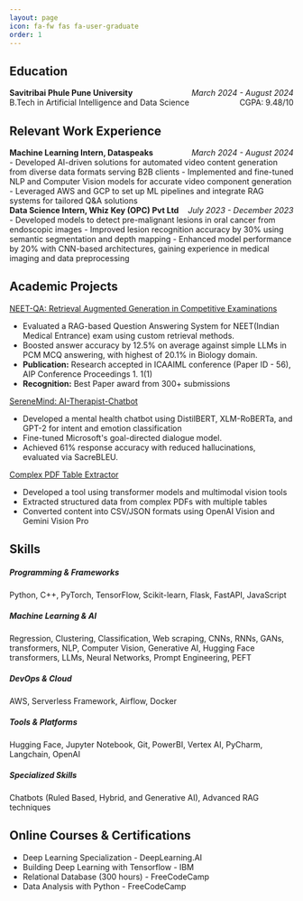 ```yaml
---
layout: page
icon: fa-fw fas fa-user-graduate
order: 1
---
```


## **Education**
<div style="display: flex; justify-content: space-between;">
  <div><b>Savitribai Phule Pune University</b></div>
  <div><i>March 2024 - August 2024</i></div>
</div>
<div style="display: flex; justify-content: space-between;">
  <div>B.Tech in Artificial Intelligence and Data Science</div>
  <div>CGPA: 9.48/10</div>
</div>

## **Relevant Work Experience**
<div style="display: flex; justify-content: space-between;">
  <div><b>Machine Learning Intern, Dataspeaks</b></div>
  <div><i>March 2024 - August 2024</i></div>
</div>
- Developed AI-driven solutions for automated video content generation from diverse data formats serving B2B clients
- Implemented and fine-tuned NLP and Computer Vision models for accurate video component generation
- Leveraged AWS and GCP to set up ML pipelines and integrate RAG systems for tailored Q&A solutions


<div style="display: flex; justify-content: space-between;">
  <div><b>Data Science Intern, Whiz Key (OPC) Pvt Ltd</b></div>
  <div><i>July 2023 - December 2023</i></div>
</div>
- Developed models to detect pre-malignant lesions in oral cancer from endoscopic images
- Improved lesion recognition accuracy by 30% using semantic segmentation and depth mapping
- Enhanced model performance by 20% with CNN-based architectures, gaining experience in medical imaging and data preprocessing

## **Academic Projects**
<a href="https://github.com/SohamTolwala/QnA_RAG_NEET">NEET-QA: Retrieval Augmented Generation in Competitive Examinations</a>
- Evaluated a RAG-based Question Answering System for NEET(Indian Medical Entrance) exam using custom retrieval methods.
- Boosted answer accuracy by 12.5% on average against simple LLMs in PCM MCQ answering, with highest of 20.1% in Biology domain.
- **Publication:** Research accepted in ICAAIML conference (Paper ID - 56), AIP Conference Proceedings 1. 1(1)
- **Recognition:** Best Paper award from 300+ submissions

<a href="https://github.com/SohamTolwala/Chatbot-SereneMind">SereneMind: AI-Therapist-Chatbot</a>
- Developed a mental health chatbot using DistilBERT, XLM-RoBERTa, and GPT-2 for intent and emotion classification
- Fine-tuned Microsoft's goal-directed dialogue model.
- Achieved 61% response accuracy with reduced hallucinations, evaluated via SacreBLEU.

<a href="https://github.com/SohamTolwala/Complex-PDF-Table-Extractor">Complex PDF Table Extractor</a>
- Developed a tool using transformer models and multimodal vision tools
- Extracted structured data from complex PDFs with multiple tables
- Converted content into CSV/JSON formats using OpenAI Vision and Gemini Vision Pro

## **Skills**
##### Programming & Frameworks
Python, C++, PyTorch, TensorFlow, Scikit-learn, Flask, FastAPI, JavaScript

##### Machine Learning & AI
Regression, Clustering, Classification, Web scraping, CNNs, RNNs, GANs, transformers, NLP, Computer Vision, Generative AI, Hugging Face transformers, LLMs, Neural Networks, Prompt Engineering, PEFT

##### DevOps & Cloud
AWS, Serverless Framework, Airflow, Docker

##### Tools & Platforms
Hugging Face, Jupyter Notebook, Git, PowerBI, Vertex AI, PyCharm, Langchain, OpenAI

##### Specialized Skills
Chatbots (Ruled Based, Hybrid, and Generative AI), Advanced RAG techniques

## **Online Courses & Certifications**
- Deep Learning Specialization - DeepLearning.AI
- Building Deep Learning with Tensorflow - IBM
- Relational Database (300 hours) - FreeCodeCamp
- Data Analysis with Python - FreeCodeCamp


